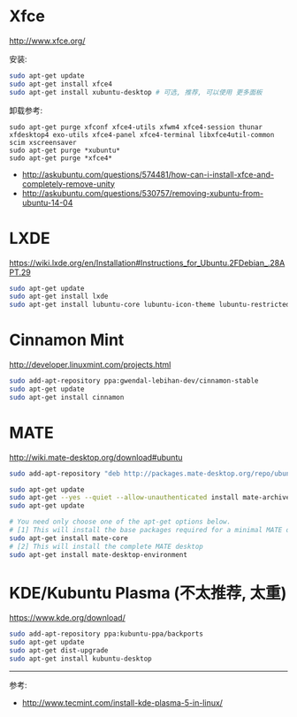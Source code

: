 # Xfce
http://www.xfce.org/

安装:
``` bash
sudo apt-get update
sudo apt-get install xfce4
sudo apt-get install xubuntu-desktop # 可选, 推荐, 可以使用 更多面板
```

卸载参考:
```
sudo apt-get purge xfconf xfce4-utils xfwm4 xfce4-session thunar xfdesktop4 exo-utils xfce4-panel xfce4-terminal libxfce4util-common scim xscreensaver
sudo apt-get purge *xubuntu*
sudo apt-get purge *xfce4*
```

- http://askubuntu.com/questions/574481/how-can-i-install-xfce-and-completely-remove-unity
- http://askubuntu.com/questions/530757/removing-xubuntu-from-ubuntu-14-04

# LXDE
https://wiki.lxde.org/en/Installation#Instructions_for_Ubuntu.2FDebian_.28APT.29

``` bash
sudo apt-get update
sudo apt-get install lxde
sudo apt-get install lubuntu-core lubuntu-icon-theme lubuntu-restricted-extras # 可选, 推荐
```

# Cinnamon Mint
http://developer.linuxmint.com/projects.html

``` bash
sudo add-apt-repository ppa:gwendal-lebihan-dev/cinnamon-stable
sudo apt-get update
sudo apt-get install cinnamon
```

# MATE
http://wiki.mate-desktop.org/download#ubuntu

``` bash
sudo add-apt-repository "deb http://packages.mate-desktop.org/repo/ubuntu precise main"

sudo apt-get update
sudo apt-get --yes --quiet --allow-unauthenticated install mate-archive-keyring
sudo apt-get update

# You need only choose one of the apt-get options below.
# [1] This will install the base packages required for a minimal MATE desktop
sudo apt-get install mate-core
# [2] This will install the complete MATE desktop
sudo apt-get install mate-desktop-environment
```

# KDE/Kubuntu Plasma (不太推荐, 太重)  
https://www.kde.org/download/

``` bash
sudo add-apt-repository ppa:kubuntu-ppa/backports
sudo apt-get update
sudo apt-get dist-upgrade
sudo apt-get install kubuntu-desktop
```

----

参考:  
- http://www.tecmint.com/install-kde-plasma-5-in-linux/
